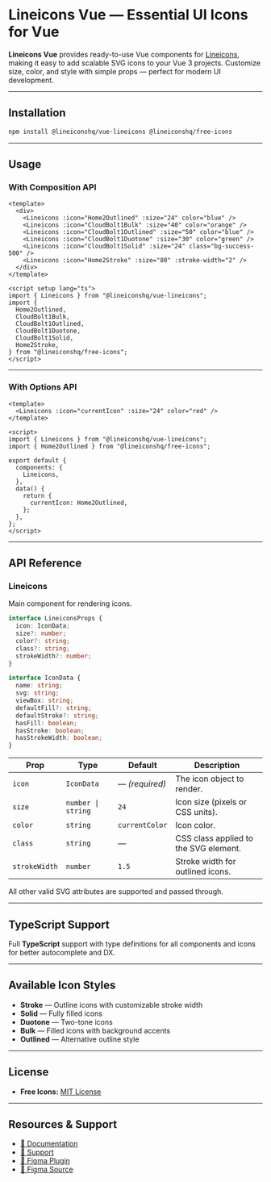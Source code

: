 # Lineicons Vue — Essential UI Icons for Vue

**Lineicons Vue** provides ready-to-use Vue components for [Lineicons](https://lineicons.com), making it easy to add scalable SVG icons to your Vue 3 projects.
Customize size, color, and style with simple props — perfect for modern UI development.

---

## Installation

```bash
npm install @lineiconshq/vue-lineicons @lineiconshq/free-icons
```

---

## Usage

### With Composition API

```vue
<template>
  <div>
    <Lineicons :icon="Home2Outlined" :size="24" color="blue" />
    <Lineicons :icon="CloudBolt1Bulk" :size="40" color="orange" />
    <Lineicons :icon="CloudBolt1Outlined" :size="50" color="blue" />
    <Lineicons :icon="CloudBolt1Duotone" :size="30" color="green" />
    <Lineicons :icon="CloudBolt1Solid" :size="24" class="bg-success-500" />
    <Lineicons :icon="Home2Stroke" :size="80" :stroke-width="2" /> 
  </div>
</template>

<script setup lang="ts">
import { Lineicons } from "@lineiconshq/vue-lineicons";
import {
  Home2Outlined,
  CloudBolt1Bulk,
  CloudBolt1Outlined,
  CloudBolt1Duotone,
  CloudBolt1Solid,
  Home2Stroke,
} from "@lineiconshq/free-icons";
</script>
```

---

### With Options API

```vue
<template>
  <Lineicons :icon="currentIcon" :size="24" color="red" />
</template>

<script>
import { Lineicons } from "@lineiconshq/vue-lineicons";
import { Home2Outlined } from "@lineiconshq/free-icons";

export default {
  components: {
    Lineicons,
  },
  data() {
    return {
      currentIcon: Home2Outlined,
    };
  },
};
</script>
```

---

## API Reference

### Lineicons

Main component for rendering icons.

```typescript
interface LineiconsProps {
  icon: IconData;
  size?: number;
  color?: string;
  class?: string;
  strokeWidth?: number;
}

interface IconData {
  name: string;
  svg: string;
  viewBox: string;
  defaultFill?: string;
  defaultStroke?: string;
  hasFill: boolean;
  hasStroke: boolean;
  hasStrokeWidth: boolean;
}
```

| Prop          | Type               | Default        | Description                           |
| ------------- | ------------------ | -------------- | ------------------------------------- |
| `icon`        | `IconData`         | — *(required)* | The icon object to render.            |
| `size`        | `number \| string` | `24`           | Icon size (pixels or CSS units).      |
| `color`       | `string`           | `currentColor` | Icon color.                           |
| `class`       | `string`           | —              | CSS class applied to the SVG element. |
| `strokeWidth` | `number`           | `1.5`          | Stroke width for outlined icons.      |

All other valid SVG attributes are supported and passed through.

---

## TypeScript Support

Full **TypeScript** support with type definitions for all components and icons for better autocomplete and DX.

---

## Available Icon Styles

* **Stroke** — Outline icons with customizable stroke width
* **Solid** — Fully filled icons
* **Duotone** — Two-tone icons
* **Bulk** — Filled icons with background accents
* **Outlined** — Alternative outline style

---

## License

* **Free Icons:** [MIT License](https://opensource.org/licenses/MIT)

---

## Resources & Support

* [📖 Documentation](https://lineicons.com/docs)
* [💬 Support](https://lineicons.com/support)
* [🔌 Figma Plugin](https://www.figma.com/community/plugin/1217738304122072948/Lineicons)
* [📁 Figma Source](https://www.figma.com/community/file/1198194066179400874)
